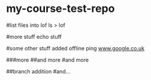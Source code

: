 # my-course-test-repo
#list files into lof
ls > lof

#more stuff
echo stuff

#some other stuff added offline
ping www.google.co.uk

###more
##and more 
#and more

##branch addition
#and...